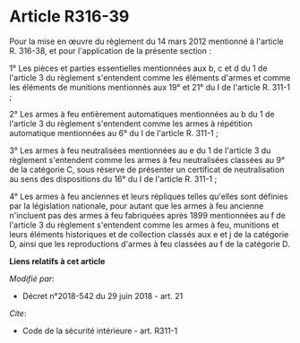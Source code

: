 # Article R316-39

Pour la mise en œuvre du règlement du 14 mars 2012 mentionné à l'article R. 316-38, et pour l'application de la présente
section :

1° Les pièces et parties essentielles mentionnées aux b, c et d du 1 de l'article 3 du règlement s'entendent comme les
éléments d'armes et comme les éléments de munitions mentionnés aux 19° et 21° du I de l'article R. 311-1 ;

2° Les armes à feu entièrement automatiques mentionnées au b du 1 de l'article 3 du règlement s'entendent comme les armes à
répétition automatique mentionnées au 6° du I de l'article R. 311-1 ;

3° Les armes à feu neutralisées mentionnées au e du 1 de l'article 3 du règlement s'entendent comme les armes à feu
neutralisées classées au 9° de la catégorie C, sous réserve de présenter un certificat de neutralisation au sens des
dispositions du 16° du I de l'article R. 311-1 ;

4° Les armes à feu anciennes et leurs répliques telles qu'elles sont définies par la législation nationale, pour autant que
les armes à feu ancienne n'incluent pas des armes à feu fabriquées après 1899 mentionnées au f de l'article 3 du règlement
s'entendent comme les armes à feu, munitions et leurs éléments historiques et de collection classés aux e et j de la
catégorie D, ainsi que les reproductions d'armes à feu classées au f de la catégorie D.

**Liens relatifs à cet article**

_Modifié par_:

  - Décret n°2018-542 du 29 juin 2018 - art. 21

_Cite_:

  - Code de la sécurité intérieure - art. R311-1
